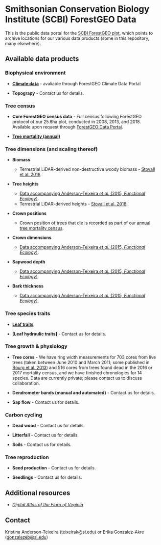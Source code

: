 #  Smithsonian Conservation Biology Institute (SCBI) ForestGEO Data

This is the public data portal for the [SCBI ForestGEO plot](https://forestgeo.si.edu/sites/north-america/smithsonian-conservation-biology-institute), which points to archive locations for our various data products (some in this repository, many elsewhere). 

## Available data products

### Biophysical environment
- **[Climate data](https://github.com/forestgeo/Climate/tree/master/Met_Station_Data/SCBI)** - avaliable through ForestGEO Climate Data Portal

- **Topograpy** - Contact us for details.


### Tree census
- **Core ForestGEO census data** - Full census following ForestGEO protocol of our 25.6ha plot, conducted in 2008, 2013, and 2018. Available upon request through [ForestGEO Data Portal](http://ctfs.si.edu/datarequest/).

- **[Tree mortality (annual)](https://github.com/EcoClimLab/SCBI-ForestGEO-Data/tree/master/annual_mortality_census)**


### Tree dimensions (and scaling thereof)

- **Biomass** 
    - Terrestrial LiDAR-derived non-destructive woody biomass - [Stovall et al. 2018](https://www.sciencedirect.com/science/article/pii/S2352340918306978).

- **Tree heights** 
    - [Data accompanying Anderson-Teixeira *et al.* (2015, *Functional Ecology*)](https://datadryad.org//resource/doi:10.5061/dryad.6nc8c?show=full).
    - Terrestrial LiDAR-derived heights - [Stovall et al. 2018](https://www.sciencedirect.com/science/article/pii/S2352340918306978).

- **Crown positions** 
    - Crown position of trees that die is recorded as part of our [annual tree mortality census](https://github.com/EcoClimLab/SCBI-ForestGEO-Data/tree/master/annual_mortality_census).
    
- **Crown dimensions** 
    - [Data accompanying Anderson-Teixeira *et al.* (2015, *Functional Ecology*)](https://datadryad.org//resource/doi:10.5061/dryad.6nc8c?show=full).

- **Sapwood depth** 
    - [Data accompanying Anderson-Teixeira *et al.* (2015, *Functional Ecology*)](https://datadryad.org//resource/doi:10.5061/dryad.6nc8c?show=full).

- **Bark thickness** 
    - [Data accompanying Anderson-Teixeira *et al.* (2015, *Functional Ecology*)](https://datadryad.org//resource/doi:10.5061/dryad.6nc8c?show=full).
 
### Tree species traits 
- **[Leaf traits](https://github.com/EcoClimLab/SCBI-ForestGEO-Data/tree/master/leaf%20traits)** 

- **[Leaf hydraulic traits]** - Contact us for details. 
    
### Tree growth & physiology
- **Tree cores** - We have ring width measurements for 703 cores from live trees (taken between June 2010 and March 2011; some published in [Bourg et al. 2013](http://onlinelibrary.wiley.com/doi/10.1890/13-0010.1/full)) and 516 cores from trees found dead in the 2016 or 2017 mortality census, and we have finished chronologies for 14 species. Data are currently private; please contact us to discuss collaboration. 

- **Dendrometer bands (manual and automated)**  - Contact us for details. 

- **Sap flow** - Contact us for details. 


### Carbon cycling

- **Dead wood** - Contact us for details.

- **Litterfall** - Contact us for details.

- **Soils** - Contact us for details.

### Tree reproduction 

- **Seed production** - Contact us for details.

- **Seedlings** - Contact us for details.






## Additional resources
- [*Digital Atlas of the Flora of Virginia*](http://www.vaplantatlas.org/)

## Contact
Kristina Anderson-Teixeira (teixeirak@si.edu) or Erika Gonzalez-Akre (gonzalezeb@si.edu)
